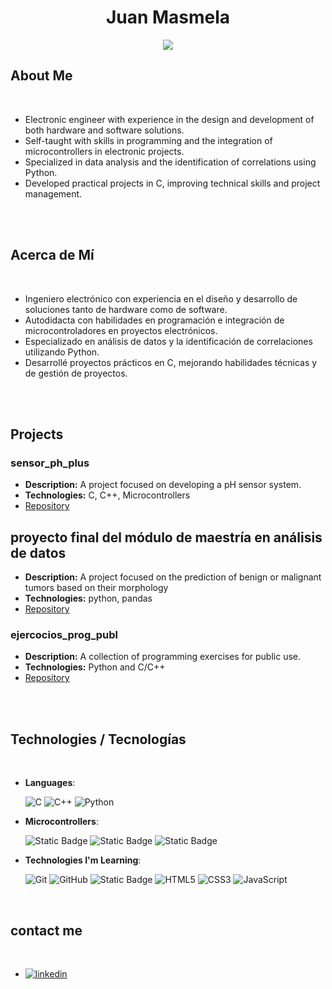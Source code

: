 <h1 align="center">  Juan Masmela </h1>
<p align="center">
  <a href="https://github.com/DenverCoder1/readme-typing-svg"><img src="https://readme-typing-svg.herokuapp.com?font=Time+New+Roman&color=cyan&size=25&center=true&vCenter=true&width=600&height=100&lines=Juan+Masmela;Electronic+Engineer;Hardware+and+Software+Designer;Microcontrollers+Programming;Data+Analysis;Active+Learner;Love+to+learn+new+stuffs"></a>
</p>

## About Me

<br>

- Electronic engineer with experience in the design and development of both hardware and software solutions.
- Self-taught with skills in programming and the integration of microcontrollers in electronic projects.
- Specialized in data analysis and the identification of correlations using Python.
- Developed practical projects in C, improving technical skills and project management.

<br><br>

## Acerca de Mí

<br>

- Ingeniero electrónico con experiencia en el diseño y desarrollo de soluciones tanto de hardware como de software.
- Autodidacta con habilidades en programación e integración de microcontroladores en proyectos electrónicos.
- Especializado en análisis de datos y la identificación de correlaciones utilizando Python.
- Desarrollé proyectos prácticos en C, mejorando habilidades técnicas y de gestión de proyectos.

<br><br>

## Projects

### sensor_ph_plus
- **Description:** A project focused on developing a pH sensor system.
- **Technologies:** C, C++, Microcontrollers
- [Repository](https://github.com/jmasmelac/sensor_ph_plus)

## proyecto final del módulo de maestría en análisis de datos
- **Description:** A project focused on the prediction of benign or malignant tumors based on their morphology
- **Technologies:** python, pandas
- [Repository](https://github.com/jmasmelac/final_maestria_data_analyst) 

### ejercocios_prog_publ
- **Description:** A collection of programming exercises for public use.
- **Technologies:** Python and C/C++ 
- [Repository](https://github.com/jmasmelac/ejercocios_prog_publ)


<br><br>

## Technologies / Tecnologías
<br>

<p align="center">

- **Languages**:
    
    ![C](https://img.shields.io/badge/C%20-%232370ED.svg?style=for-the-badge&logo=c&logoColor=white)
    ![C++](https://img.shields.io/badge/C++%20-%2300599C.svg?style=for-the-badge&logo=c%2B%2B&logoColor=white)
    ![Python](https://img.shields.io/badge/Python%20-%2314354C.svg?style=for-the-badge&logo=python&logoColor=white)


- **Microcontrollers**:

  ![Static Badge](https://img.shields.io/badge/stm-Cube%20IDE-yellow?style=for-the-badge&logo=stmicroelectronics&logoColor=%2303234B&labelColor=yellow&color=%233cb5e8)
  ![Static Badge](https://img.shields.io/badge/Arduino-IDE-yellow?style=for-the-badge&logo=arduino&logoColor=white&labelColor=%2300878F&color=%23e67e22)
  ![Static Badge](https://img.shields.io/badge/-ESP--32-yellow?style=for-the-badge&logo=espressif&logoColor=red&labelColor=white&color=black)


  

- **Technologies I'm Learning**:

    ![Git](https://img.shields.io/badge/git-%23F05033.svg?style=for-the-badge&logo=git&logoColor=white)
    ![GitHub](https://img.shields.io/badge/github-%23121011.svg?style=for-the-badge&logo=github&logoColor=white)
    ![Static Badge](https://img.shields.io/badge/Visual%20Studio%20Code-yellow?style=for-the-badge&logo=visualstudiocode&logoColor=%23007ACC&color=white)
    ![HTML5](https://img.shields.io/badge/HTML5%20-%23E34F26.svg?style=for-the-badge&logo=html5&logoColor=white)
    ![CSS3](https://img.shields.io/badge/CSS%20-%231572B6.svg?style=for-the-badge&logo=css3&logoColor=white)
    ![JavaScript](https://img.shields.io/badge/JavaScript%20-%23F7DF1E.svg?style=for-the-badge&logo=javascript&logoColor=black)
  
<br>  

<!--  REDES SOCIALES ///////////////////////////////////////////////////////////////////////////-->
## contact me
<br>

<div align='left'>

<ul>

<li>
<a href="https://www.linkedin.com/in/jmasmelac/" target="_blank">
<img src="https://img.shields.io/badge/linkedin:  jmasmelac-%2300acee.svg?color=405DE6&style=for-the-badge&logo=linkedin&logoColor=white" alt=linkedin style="margin-bottom: 5px;"/>
</a>
</li>



